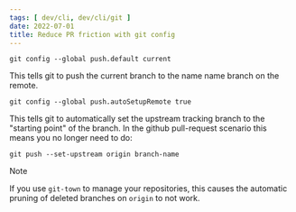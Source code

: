 ```yaml
---
tags: [ dev/cli, dev/cli/git ]
date: 2022-07-01
title: Reduce PR friction with git config
---
```

```
git config --global push.default current
```

This tells git to push the current branch to the name name branch on the remote.

```
git config --global push.autoSetupRemote true
```

This tells git to automatically set the upstream tracking branch to the "starting point" of the branch. In the github pull-request scenario this means you no longer need to do:

```
git push --set-upstream origin branch-name
```


> [!NOTE]
> If you use `git-town` to manage your repositories, this causes the automatic pruning of deleted branches on `origin` to not work.
